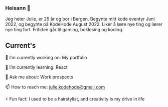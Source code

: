### Heisann 👋
Jeg heter Julie, er 25 år og bor i Bergen.
Begynte mitt kode eventyr Juni 2022, og begynte på KodeHode August 2022.
Liker å lære nye ting og lærer nye ting fort.
Fritiden går til gaming, boklesing og koding.

## Current's
🔭 I’m currently working on: My portfolio

🌱 I’m currently learning: React

💬 Ask me about: Work prospects

📫 How to reach me: julie.kodehode@gmail.com

⚡ Fun fact: I used to be a hairstylist, and creativity is my drive in life

<!--
**JulieKodehode/JulieKodehode** is a ✨ _special_ ✨ repository because its `README.md` (this file) appears on your GitHub profile.
Here are some ideas to get you started:
- 🔭 I’m currently working on my portfolio
- 🌱 I’m currently learning React
- 👯 I’m looking to collaborate on ...
- 🤔 I’m looking for help with ...
- 💬 Ask me about ...
- 📫 How to reach me: julie.kodehode@gmail.com
- 😄 Pronouns: ...
- ⚡ Fun fact: ...
-->
